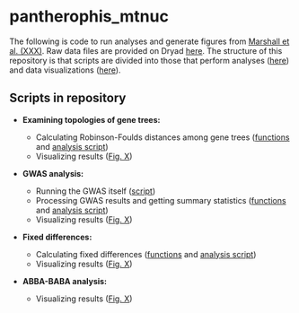 # pantherophis_mtnuc

The following is code to run analyses and generate figures from [Marshall et al. (XXX)](REFER). Raw data files are provided on Dryad [here](https://datadryad.org/XXX). The structure of this repository is that scripts are divided into those that perform analyses ([here](https://github.com/eachambers/pantherophis_mtnuc/tree/main/analysis)) and data visualizations ([here](https://github.com/eachambers/pantherophis_mtnuc/tree/main/data_viz)).

## Scripts in repository

- **Examining topologies of gene trees:**
    - Calculating Robinson-Foulds distances among gene trees ([functions](https://github.com/eachambers/pantherophis_mtnuc/blob/main/analysis/RFdists.R) and [analysis script](https://github.com/eachambers/pantherophis_mtnuc/blob/main/analysis/RFdists_analysis.R))
    - Visualizing results ([Fig. X](https://github.com/eachambers/pantherophis_mtnuc/blob/main/data_viz/RFdists_figure.R))

- **GWAS analysis:**
    - Running the GWAS itself ([script](REFER))
    - Processing GWAS results and getting summary statistics ([functions](https://github.com/eachambers/pantherophis_mtnuc/blob/main/analysis/GWAS.R) and [analysis script](https://github.com/eachambers/pantherophis_mtnuc/blob/main/analysis/GWAS_analysis.R))
    - Visualizing results ([Fig. X](https://github.com/eachambers/pantherophis_mtnuc/blob/main/data_viz/GWAS_figures.R))

- **Fixed differences:**
    - Calculating fixed differences ([functions](https://github.com/eachambers/pantherophis_mtnuc/blob/main/analysis/Fixeddiff.R) and [analysis script](https://github.com/eachambers/pantherophis_mtnuc/blob/main/analysis/Fixeddiff_analysis.R))
    - Visualizing results ([Fig. X](https://github.com/eachambers/pantherophis_mtnuc/blob/main/data_viz/Fixeddiff_figures.R))
 
- **ABBA-BABA analysis:**
    - Visualizing results ([Fig. X](https://github.com/eachambers/pantherophis_mtnuc/blob/main/data_viz/ABBABABA_figure.R))
